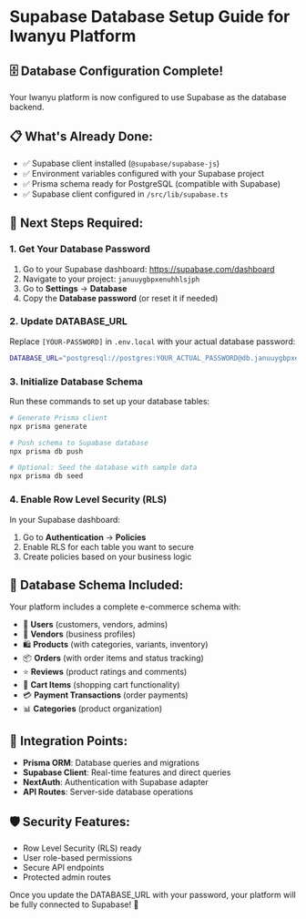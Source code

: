 # Supabase Database Setup Guide for Iwanyu Platform

## 🗄️ Database Configuration Complete!

Your Iwanyu platform is now configured to use Supabase as the database backend.

## 📋 What's Already Done:
- ✅ Supabase client installed (`@supabase/supabase-js`)
- ✅ Environment variables configured with your Supabase project
- ✅ Prisma schema ready for PostgreSQL (compatible with Supabase)
- ✅ Supabase client configured in `/src/lib/supabase.ts`

## 🔑 Next Steps Required:

### 1. Get Your Database Password

1. Go to your Supabase dashboard: <https://supabase.com/dashboard>
2. Navigate to your project: `januuygbpxenuhhlsjph`
3. Go to **Settings** → **Database**
4. Copy the **Database password** (or reset it if needed)

### 2. Update DATABASE_URL
Replace `[YOUR-PASSWORD]` in `.env.local` with your actual database password:
```bash
DATABASE_URL="postgresql://postgres:YOUR_ACTUAL_PASSWORD@db.januuygbpxenuhhslsph.supabase.co:5432/postgres"
```

### 3. Initialize Database Schema
Run these commands to set up your database tables:

```bash
# Generate Prisma client
npx prisma generate

# Push schema to Supabase database
npx prisma db push

# Optional: Seed the database with sample data
npx prisma db seed
```

### 4. Enable Row Level Security (RLS)
In your Supabase dashboard:
1. Go to **Authentication** → **Policies**
2. Enable RLS for each table you want to secure
3. Create policies based on your business logic

## 🚀 Database Schema Included:
Your platform includes a complete e-commerce schema with:
- 👥 **Users** (customers, vendors, admins)
- 🏪 **Vendors** (business profiles)
- 🛍️ **Products** (with categories, variants, inventory)
- 📦 **Orders** (with order items and status tracking)
- ⭐ **Reviews** (product ratings and comments)
- 🛒 **Cart Items** (shopping cart functionality)
- 💳 **Payment Transactions** (order payments)
- 📊 **Categories** (product organization)

## 🔗 Integration Points:
- **Prisma ORM**: Database queries and migrations
- **Supabase Client**: Real-time features and direct queries
- **NextAuth**: Authentication with Supabase adapter
- **API Routes**: Server-side database operations

## 🛡️ Security Features:
- Row Level Security (RLS) ready
- User role-based permissions
- Secure API endpoints
- Protected admin routes

Once you update the DATABASE_URL with your password, your platform will be fully connected to Supabase! 🎉
